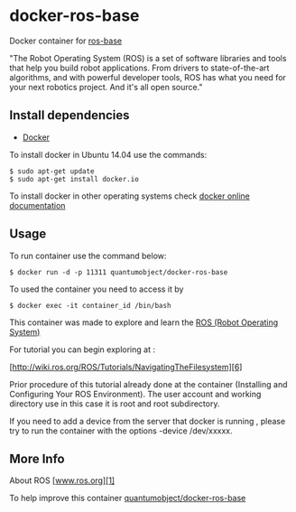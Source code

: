 # docker-ros-base

Docker container for [ros-base][3]

"The Robot Operating System (ROS) is a set of software libraries and tools that help you build robot applications. From drivers to state-of-the-art algorithms, and with powerful developer tools, ROS has what you need for your next robotics project. And it's all open source."

## Install dependencies

  - [Docker][2]

To install docker in Ubuntu 14.04 use the commands:

    $ sudo apt-get update
    $ sudo apt-get install docker.io
  
To install docker in other operating systems check [docker online documentation][4]

## Usage

To run container use the command below:

    $ docker run -d -p 11311 quantumobject/docker-ros-base

To used the container you need to access it by

    $ docker exec -it container_id /bin/bash

This container was made to explore and learn the [ROS (Robot Operating System)][1]

For tutorial you can begin exploring at :

[http://wiki.ros.org/ROS/Tutorials/NavigatingTheFilesystem][6]

Prior procedure of this tutorial already done at the container (Installing and Configuring Your ROS Environment). The user account and working directory use in this case it is root and root subdirectory. 

If you need to add a device from the server that docker is running  , please try to run the container with the options -device /dev/xxxxx.

## More Info

About ROS [www.ros.org][1]

To help improve this container [quantumobject/docker-ros-base][5]

[1]:http://www.ros.org
[2]:https://www.docker.com
[3]:http://wiki.ros.org/ROS/Installation
[4]:http://docs.docker.com
[5]:https://github.com/QuantumObject/docker-ros-base
[6]:http://wiki.ros.org/ROS/Tutorials/NavigatingTheFilesystem
